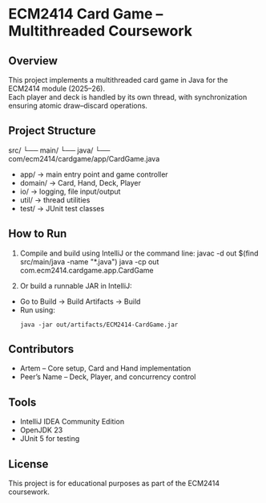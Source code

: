 # ECM2414 Card Game – Multithreaded Coursework

## Overview
This project implements a multithreaded card game in Java for the ECM2414 module (2025–26).  
Each player and deck is handled by its own thread, with synchronization ensuring atomic draw–discard operations.

## Project Structure
src/
└── main/
    └── java/
        └── com/ecm2414/cardgame/app/CardGame.java

- app/ → main entry point and game controller
- domain/ → Card, Hand, Deck, Player
- io/ → logging, file input/output
- util/ → thread utilities
- test/ → JUnit test classes

## How to Run
1. Compile and build using IntelliJ or the command line:
   javac -d out $(find src/main/java -name "*.java")
   java -cp out com.ecm2414.cardgame.app.CardGame

2. Or build a runnable JAR in IntelliJ:
- Go to Build → Build Artifacts → Build
- Run using:
  ```
  java -jar out/artifacts/ECM2414-CardGame.jar
  ```

## Contributors
- Artem – Core setup, Card and Hand implementation
- Peer’s Name – Deck, Player, and concurrency control

## Tools
- IntelliJ IDEA Community Edition
- OpenJDK 23
- JUnit 5 for testing

## License
This project is for educational purposes as part of the ECM2414 coursework.